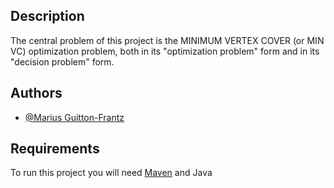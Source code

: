
## Description

The central problem of this project is the MINIMUM VERTEX COVER (or MIN VC) optimization problem, both in its "optimization problem" form and in its "decision problem" form.

## Authors

- [@Marius Guitton-Frantz](https://gitlab.univ-nantes.fr/E192265J)

## Requirements

To run this project you will need [Maven](https://maven.apache.org/) and Java
